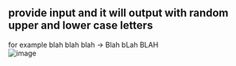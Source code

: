 ## provide input and it will output with random upper and lower case letters 
for example blah blah blah -> Blah bLah BLAH  
![image](https://github.com/user-attachments/assets/8167f2a3-3b70-4d7c-9888-92bd5b099685)

